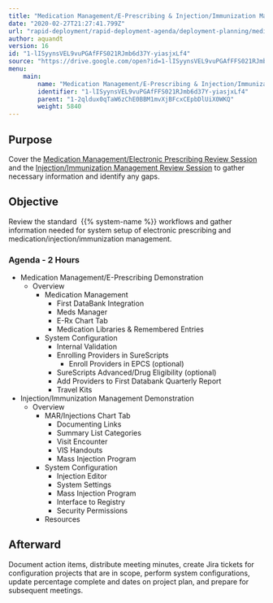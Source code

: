 ```yaml
---
title: "Medication Management/E-Prescribing & Injection/Immunization Management"
date: "2020-02-27T21:27:41.799Z"
url: "rapid-deployment/rapid-deployment-agenda/deployment-planning/medication-management-e-prescribing-and-injection-immunization-management.html"
author: aquandt
version: 16
id: "1-lISyynsVEL9vuPGAfFFS021RJmb6d37Y-yiasjxLf4"
source: "https://drive.google.com/open?id=1-lISyynsVEL9vuPGAfFFS021RJmb6d37Y-yiasjxLf4"
menu:
    main:
        name: "Medication Management/E-Prescribing & Injection/Immunization Management"
        identifier: "1-lISyynsVEL9vuPGAfFFS021RJmb6d37Y-yiasjxLf4"
        parent: "1-2qldux0qTaW6zChE0BBM1mvXjBFcxCEpbDlUiX0WKQ"
        weight: 5840
---
```

## Purpose

Cover the [Medication Management/Electronic Prescribing Review Session](../../review-sessions/review-session-medication-management-electronic-prescribing.html) and the [Injection/Immunization Management Review Session](../../review-sessions/review-session-injection-immunization-management.html) to gather necessary information and identify any gaps.

## Objective

Review the standard  {{% system-name %}} workflows and gather information needed for system setup of electronic prescribing and medication/injection/immunization management.

### Agenda - 2 Hours

* Medication Management/E-Prescribing Demonstration
    * Overview
        * Medication Management
            * First DataBank Integration
            * Meds Manager
            * E-Rx Chart Tab
            * Medication Libraries & Remembered Entries
        * System Configuration
            * Internal Validation
            * Enrolling Providers in SureScripts
                * Enroll Providers in EPCS (optional)
            * SureScripts Advanced/Drug Eligibility (optional)
            * Add Providers to First Databank Quarterly Report
            * Travel Kits
* Injection/Immunization Management Demonstration
    * Overview
        * MAR/Injections Chart Tab
            * Documenting Links
            * Summary List Categories
            * Visit Encounter
            * VIS Handouts
            * Mass Injection Program
        * System Configuration
            * Injection Editor
            * System Settings
            * Mass Injection Program
            * Interface to Registry
            * Security Permissions
        * Resources

## Afterward

Document action items, distribute meeting minutes, create Jira tickets for configuration projects that are in scope, perform system configurations, update percentage complete and dates on project plan, and prepare for subsequent meetings.

